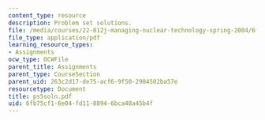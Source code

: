 ```yaml
---
content_type: resource
description: Problem set solutions.
file: /media/courses/22-812j-managing-nuclear-technology-spring-2004/6fb75cf16e04fd1188946bca48a45b4f_ps5soln.pdf
file_type: application/pdf
learning_resource_types:
- Assignments
ocw_type: OCWFile
parent_title: Assignments
parent_type: CourseSection
parent_uid: 263c2d17-de75-acf6-9f50-2904502ba57e
resourcetype: Document
title: ps5soln.pdf
uid: 6fb75cf1-6e04-fd11-8894-6bca48a45b4f
---
```

